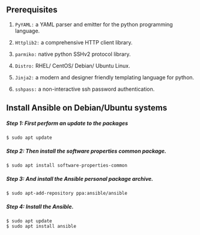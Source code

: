 ## Prerequisites

   1) `PyYAML:` a YAML parser and emitter for the python programming language.
     
   2) `Httplib2:` a comprehensive HTTP client library.
     
   3) `parmiko:` native python SSHv2 protocol library.
    
   4) `Distro:` RHEL/ CentOS/ Debian/ Ubuntu Linux.
     
   5) `Jinja2:` a modern and designer friendly templating language for python.
     
   6) `sshpass:` a non-interactive ssh password authentication.

## Install Ansible on Debian/Ubuntu systems

##### Step 1: First perform an update to the packages
```
$ sudo apt update
```
##### Step 2: Then install the software properties common package.
```
$ sudo apt install software-properties-common  
```
##### Step 3: And install the Ansible personal package archive.
```
$ sudo apt-add-repository ppa:ansible/ansible  
```
##### Step 4: Install the Ansible.
```
$ sudo apt update  
$ sudo apt install ansible  
```
